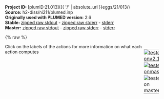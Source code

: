 **Project ID:** [plumID:21.013]({{ '/' | absolute_url }}eggs/21/013/)  
**Source:** h2-diss/ni211/plumed.inp  
**Originally used with PLUMED version:** 2.6  
**Stable:** [zipped raw stdout](plumed.inp.plumed.stdout.txt.zip) - [zipped raw stderr](plumed.inp.plumed.stderr.txt.zip) - [stderr](plumed.inp.plumed.stderr)  
**Master:** [zipped raw stdout](plumed.inp.plumed_master.stdout.txt.zip) - [zipped raw stderr](plumed.inp.plumed_master.stderr.txt.zip) - [stderr](plumed.inp.plumed_master.stderr)  

{% raw %}
<div style="width: 100%; float:left">
<div style="width: 90%; float:left" id="value_details_data/h2-diss/ni211/plumed.inp"> Click on the labels of the actions for more information on what each action computes </div>
<div style="width: 10%; float:left"><table><tr><td style="padding:1px"><a href="plumed.inp.plumed.stderr"><img src="https://img.shields.io/badge/v2.10-failed-red.svg" alt="tested onv2.10" /></a></td></tr><tr><td style="padding:1px"><a href="plumed.inp.plumed_master.stderr"><img src="https://img.shields.io/badge/master-failed-red.svg" alt="tested onmaster" /></a></td></tr><tr><td style="padding:1px"><img src="https://img.shields.io/badge/with-LOAD-yellow.svg" alt="tested on master" /></td></tr>
</table></div></div>
<pre style="width=97%;">
<span class="plumedtooltip" style="color:green">UNITS<span class="right">This command sets the internal units for the code. <a href="https://www.plumed.org/doc-master/user-doc/html/_u_n_i_t_s.html" style="color:green">More details</a><i></i></span></span> <span class="plumedtooltip">LENGTH<span class="right">the units of lengths<i></i></span></span>=A <span class="plumedtooltip">TIME<span class="right">the units of time<i></i></span></span>=fs <span class="plumedtooltip">ENERGY<span class="right">the units of energy<i></i></span></span>=kcal/mol

<span style="display:none;" id="data/h2-diss/ni211/plumed.inp">The UNITS action with label <b></b> calculates something</span><span class="plumedtooltip" style="color:green">LOAD<span class="right">Loads a library, possibly defining new actions. <a href="https://www.plumed.org/doc-master/user-doc/html/_l_o_a_d.html" style="color:green">More details</a><i></i></span></span> <span class="plumedtooltip">FILE<span class="right">file to be loaded<i></i></span></span>=<b name="data/h2-diss/ni211/plumed.inp">../../data/ReweightGeomFES.cpp</b>

<span class="plumedtooltip" style="color:green">DISTANCE<span class="right">Calculate the distance between a pair of atoms. <a href="https://www.plumed.org/doc-master/user-doc/html/_d_i_s_t_a_n_c_e.html" style="color:green">More details</a><i></i></span></span> <span class="plumedtooltip">ATOMS<span class="right">the pair of atom that we are calculating the distance between<i></i></span></span>=109,110 <span class="plumedtooltip">LABEL<span class="right">a label for the action so that its output can be referenced in the input to other actions<i></i></span></span>=<b name="data/h2-diss/ni211/plumed.inpd1" onclick='showPath("data/h2-diss/ni211/plumed.inp","data/h2-diss/ni211/plumed.inpd1","data/h2-diss/ni211/plumed.inpd1","brown")'>d1</b>
<span style="display:none;" id="data/h2-diss/ni211/plumed.inpd1">The DISTANCE action with label <b>d1</b> calculates the following quantities:<table  align="center" frame="void" width="95%" cellpadding="5%"><tr><td width="5%"><b> Quantity </b>  </td><td><b> Description </b> </td></tr><tr><td width="5%">d1.value</td><td>the DISTANCE between this pair of atoms</td></tr></table></span><span class="plumedtooltip" style="color:green">DISTANCES<span class="right">Calculate the distances between multiple piars of atoms <a href="https://www.plumed.org/doc-master/user-doc/html/_d_i_s_t_a_n_c_e_s.html" style="color:green">More details</a><i></i></span></span> <span class="plumedtooltip">GROUPA<span class="right">Calculate the distances between all the atoms in GROUPA and all the atoms in GROUPB<i></i></span></span>=109-110 <span class="plumedtooltip">GROUPB<span class="right">Calculate the distances between all the atoms in GROUPA and all the atoms in GROUPB<i></i></span></span>=1-108 <span class="plumedtooltip">LESS_THAN<span class="right">calculate the number of variables that are less than a certain target value<i></i></span></span>={RATIONAL R_0=2.0} <span class="plumedtooltip">MIN<span class="right">calculate the minimum value<i></i></span></span>={BETA=100.0} <span class="plumedtooltip">LABEL<span class="right">a label for the action so that its output can be referenced in the input to other actions<i></i></span></span>=<b name="data/h2-diss/ni211/plumed.inpmetalh" onclick='showPath("data/h2-diss/ni211/plumed.inp","data/h2-diss/ni211/plumed.inpmetalh","data/h2-diss/ni211/plumed.inpmetalh","brown")'>metalh</b>
<br/><span style="display:none;" id="data/h2-diss/ni211/plumed.inpmetalh">The DISTANCES action with label <b>metalh</b> calculates the following quantities:<table  align="center" frame="void" width="95%" cellpadding="5%"><tr><td width="5%"><b> Quantity </b>  </td><td><b> Description </b> </td></tr><tr><td width="5%">metalh.lessthan</td><td>the number of colvars that have a value less than a threshold</td></tr><tr><td width="5%">metalh.min</td><td>the minimum colvar</td></tr><tr><td width="5%">metalh.value</td><td>the DISTANCES between the each pair of atoms that were specified</td></tr></table></span><span class="plumedtooltip" style="color:green">UPPER_WALLS<span class="right">Defines a wall for the value of one or more collective variables, <a href="https://www.plumed.org/doc-master/user-doc/html/_u_p_p_e_r__w_a_l_l_s.html" style="color:green">More details</a><i></i></span></span> <span class="plumedtooltip">ARG<span class="right">the arguments on which the bias is acting<i></i></span></span>=<b name="data/h2-diss/ni211/plumed.inpd1">d1</b>,<b name="data/h2-diss/ni211/plumed.inpmetalh">metalh.min</b> <span class="plumedtooltip">AT<span class="right">the positions of the wall<i></i></span></span>=1.50,4.00 <span class="plumedtooltip">KAPPA<span class="right">the force constant for the wall<i></i></span></span>=500,100 <span class="plumedtooltip">LABEL<span class="right">a label for the action so that its output can be referenced in the input to other actions<i></i></span></span>=<b name="data/h2-diss/ni211/plumed.inpwall" onclick='showPath("data/h2-diss/ni211/plumed.inp","data/h2-diss/ni211/plumed.inpwall","data/h2-diss/ni211/plumed.inpwall","brown")'>wall</b>
<br/><span style="display:none;" id="data/h2-diss/ni211/plumed.inpwall">The UPPER_WALLS action with label <b>wall</b> calculates the following quantities:<table  align="center" frame="void" width="95%" cellpadding="5%"><tr><td width="5%"><b> Quantity </b>  </td><td><b> Description </b> </td></tr><tr><td width="5%">wall.bias</td><td>the instantaneous value of the bias potential</td></tr><tr><td width="5%">wall.force2</td><td>the instantaneous value of the squared force due to this bias potential</td></tr></table></span><span class="plumedtooltip" style="color:green">COMBINE<span class="right">Calculate a polynomial combination of a set of other variables. <a href="https://www.plumed.org/doc-master/user-doc/html/_c_o_m_b_i_n_e.html" style="color:green">More details</a><i></i></span></span> <span class="plumedtooltip">ARG<span class="right">the values input to this function<i></i></span></span>=<b name="data/h2-diss/ni211/plumed.inpd1">d1</b>,<b name="data/h2-diss/ni211/plumed.inpmetalh">metalh.lessthan</b> <span class="plumedtooltip">COEFFICIENTS<span class="right"> the coefficients of the arguments in your function<i></i></span></span>=0.993,0.118 <span class="plumedtooltip">PERIODIC<span class="right">if the output of your function is periodic then you should specify the periodicity of the function<i></i></span></span>=NO <span class="plumedtooltip">LABEL<span class="right">a label for the action so that its output can be referenced in the input to other actions<i></i></span></span>=<b name="data/h2-diss/ni211/plumed.inpcv" onclick='showPath("data/h2-diss/ni211/plumed.inp","data/h2-diss/ni211/plumed.inpcv","data/h2-diss/ni211/plumed.inpcv","brown")'>cv</b>
<br/><span style="display:none;" id="data/h2-diss/ni211/plumed.inpcv">The COMBINE action with label <b>cv</b> calculates the following quantities:<table  align="center" frame="void" width="95%" cellpadding="5%"><tr><td width="5%"><b> Quantity </b>  </td><td><b> Description </b> </td></tr><tr><td width="5%">cv.value</td><td>a linear compbination</td></tr></table></span><span class="plumedtooltip" style="color:green">METAD<span class="right">Used to performed metadynamics on one or more collective variables. <a href="https://www.plumed.org/doc-master/user-doc/html/_m_e_t_a_d.html" style="color:green">More details</a><i></i></span></span> ...
  <span class="plumedtooltip">ARG<span class="right">the labels of the scalars on which the bias will act<i></i></span></span>=<b name="data/h2-diss/ni211/plumed.inpcv">cv</b>
  <span class="plumedtooltip">SIGMA<span class="right">the widths of the Gaussian hills<i></i></span></span>=0.05
  <span class="plumedtooltip">HEIGHT<span class="right">the heights of the Gaussian hills<i></i></span></span>=0.25
  <span class="plumedtooltip">PACE<span class="right">the frequency for hill addition<i></i></span></span>=1000
  <span class="plumedtooltip">BIASFACTOR<span class="right">use well tempered metadynamics and use this bias factor<i></i></span></span>=25
  <span class="plumedtooltip">TEMP<span class="right">the system temperature - this is only needed if you are doing well-tempered metadynamics<i></i></span></span>=500
  <span class="plumedtooltip">GRID_MIN<span class="right">the lower bounds for the grid<i></i></span></span>=0.0
  <span class="plumedtooltip">GRID_MAX<span class="right">the upper bounds for the grid<i></i></span></span>=3.0
  <span class="plumedtooltip">GRID_BIN<span class="right">the number of bins for the grid<i></i></span></span>=600
  <span class="plumedtooltip">CALC_RCT<span class="right"> calculate the c(t) reweighting factor and use that to obtain the normalized bias [rbias=bias-rct]<i></i></span></span>
  <span class="plumedtooltip">RCT_USTRIDE<span class="right">the update stride for calculating the c(t) reweighting factor<i></i></span></span>=1
  <span class="plumedtooltip">LABEL<span class="right">a label for the action so that its output can be referenced in the input to other actions<i></i></span></span>=<b name="data/h2-diss/ni211/plumed.inpb1" onclick='showPath("data/h2-diss/ni211/plumed.inp","data/h2-diss/ni211/plumed.inpb1","data/h2-diss/ni211/plumed.inpb1","brown")'>b1</b>
... METAD
<br/><span style="display:none;" id="data/h2-diss/ni211/plumed.inpb1">The METAD action with label <b>b1</b> calculates the following quantities:<table  align="center" frame="void" width="95%" cellpadding="5%"><tr><td width="5%"><b> Quantity </b>  </td><td><b> Description </b> </td></tr><tr><td width="5%">b1.bias</td><td>the instantaneous value of the bias potential</td></tr><tr><td width="5%">b1.rbias</td><td>the instantaneous value of the bias normalized using the c(t) reweighting factor [rbias=bias-rct]</td></tr><tr><td width="5%">b1.rct</td><td>the reweighting factor c(t)</td></tr></table></span><span class="plumedtooltip" style="color:green">REWEIGHT_METAD<span class="right">Calculate the weights configurations should contribute to the histogram in a simulation in which a metadynamics bias acts upon the system. <a href="https://www.plumed.org/doc-master/user-doc/html/_r_e_w_e_i_g_h_t__m_e_t_a_d.html" style="color:green">More details</a><i></i></span></span>   <span class="plumedtooltip">TEMP<span class="right">the system temperature<i></i></span></span>=500 <span class="plumedtooltip">LABEL<span class="right">a label for the action so that its output can be referenced in the input to other actions<i></i></span></span>=<b name="data/h2-diss/ni211/plumed.inpbias" onclick='showPath("data/h2-diss/ni211/plumed.inp","data/h2-diss/ni211/plumed.inpbias","data/h2-diss/ni211/plumed.inpbias","brown")'>bias</b>
<span style="display:none;" id="data/h2-diss/ni211/plumed.inpbias">The REWEIGHT_METAD action with label <b>bias</b> calculates the following quantities:<table  align="center" frame="void" width="95%" cellpadding="5%"><tr><td width="5%"><b> Quantity </b>  </td><td><b> Description </b> </td></tr><tr><td width="5%">bias.value</td><td>the weight to use for this frame to negate the effect the metadynamics bias</td></tr></table></span><span class="plumedtooltip" style="color:green">REWEIGHT_GEOMFES<span class="right">This action is not part of PLUMED and was included by using a LOAD command <a href="https://www.plumed.org/doc-master/user-doc/html/_l_o_a_d.html" style="color:green">More details</a><i></i></span></span> TEMP=500 ARG=<b name="data/h2-diss/ni211/plumed.inpcv">cv</b>              LABEL=<b name="data/h2-diss/ni211/plumed.inpgcv" onclick='showPath("data/h2-diss/ni211/plumed.inp","data/h2-diss/ni211/plumed.inpgcv","data/h2-diss/ni211/plumed.inpgcv","brown")'>gcv</b>
<span class="plumedtooltip" style="color:green">REWEIGHT_GEOMFES<span class="right">This action is not part of PLUMED and was included by using a LOAD command <a href="https://www.plumed.org/doc-master/user-doc/html/_l_o_a_d.html" style="color:green">More details</a><i></i></span></span> TEMP=500 ARG=<b name="data/h2-diss/ni211/plumed.inpd1">d1</b>              LABEL=<b name="data/h2-diss/ni211/plumed.inpg1" onclick='showPath("data/h2-diss/ni211/plumed.inp","data/h2-diss/ni211/plumed.inpg1","data/h2-diss/ni211/plumed.inpg1","brown")'>g1</b>
<span class="plumedtooltip" style="color:green">REWEIGHT_GEOMFES<span class="right">This action is not part of PLUMED and was included by using a LOAD command <a href="https://www.plumed.org/doc-master/user-doc/html/_l_o_a_d.html" style="color:green">More details</a><i></i></span></span> TEMP=500 ARG=<b name="data/h2-diss/ni211/plumed.inpmetalh">metalh.lessthan</b> LABEL=<b name="data/h2-diss/ni211/plumed.inpg2" onclick='showPath("data/h2-diss/ni211/plumed.inp","data/h2-diss/ni211/plumed.inpg2","data/h2-diss/ni211/plumed.inpg2","brown")'>g2</b>
<span class="plumedtooltip" style="color:green">REWEIGHT_BIAS<span class="right">Calculate weights for ensemble averages that negate the effect the bias has on the region of phase space explored <a href="https://www.plumed.org/doc-master/user-doc/html/_r_e_w_e_i_g_h_t__b_i_a_s.html" style="color:green">More details</a><i></i></span></span>    <span class="plumedtooltip">TEMP<span class="right">the system temperature<i></i></span></span>=500 <span class="plumedtooltip">ARG<span class="right"> the biases that must be taken into account when reweighting<i></i></span></span>=<b name="data/h2-diss/ni211/plumed.inpwall">wall.bias</b>       <span class="plumedtooltip">LABEL<span class="right">a label for the action so that its output can be referenced in the input to other actions<i></i></span></span>=<b name="data/h2-diss/ni211/plumed.inpwbias" onclick='showPath("data/h2-diss/ni211/plumed.inp","data/h2-diss/ni211/plumed.inpwbias","data/h2-diss/ni211/plumed.inpwbias","brown")'>wbias</b>
<br/><span style="display:none;" id="data/h2-diss/ni211/plumed.inpwbias">The REWEIGHT_BIAS action with label <b>wbias</b> calculates the following quantities:<table  align="center" frame="void" width="95%" cellpadding="5%"><tr><td width="5%"><b> Quantity </b>  </td><td><b> Description </b> </td></tr><tr><td width="5%">wbias.value</td><td>the weight to use for this frame to negate the effect the bias</td></tr></table></span><span class="plumedtooltip" style="color:green">HISTOGRAM<span class="right">Accumulate the average probability density along a few CVs from a trajectory. <a href="https://www.plumed.org/doc-master/user-doc/html/_h_i_s_t_o_g_r_a_m.html" style="color:green">More details</a><i></i></span></span> ...
  <span class="plumedtooltip">ARG<span class="right">the quantities that are being used to construct the histogram<i></i></span></span>=<b name="data/h2-diss/ni211/plumed.inpcv">cv</b>
  <span class="plumedtooltip">GRID_MIN<span class="right"> the lower bounds for the grid<i></i></span></span>=0.0
  <span class="plumedtooltip">GRID_MAX<span class="right"> the upper bounds for the grid<i></i></span></span>=3.0
  <span class="plumedtooltip">GRID_BIN<span class="right">the number of bins for the grid<i></i></span></span>=3000
  <span class="plumedtooltip">BANDWIDTH<span class="right">the bandwidths for kernel density esimtation<i></i></span></span>=0.01
  <span class="plumedtooltip">LOGWEIGHTS<span class="right">the logarithm of the quantity to use as the weights when calculating averages<i></i></span></span>=<b name="data/h2-diss/ni211/plumed.inpbias">bias</b>,<b name="data/h2-diss/ni211/plumed.inpwbias">wbias</b>
  <span class="plumedtooltip">CLEAR<span class="right"> the frequency with whihc to clear the data that is being averaged<i></i></span></span>=5000000
  <span class="plumedtooltip">LABEL<span class="right">a label for the action so that its output can be referenced in the input to other actions<i></i></span></span>=<b name="data/h2-diss/ni211/plumed.inphh" onclick='showPath("data/h2-diss/ni211/plumed.inp","data/h2-diss/ni211/plumed.inphh","data/h2-diss/ni211/plumed.inphh","brown")'>hh</b>
... HISTOGRAM
<br/><span style="display:none;" id="data/h2-diss/ni211/plumed.inphh">The HISTOGRAM action with label <b>hh</b> calculates the following quantities:<table  align="center" frame="void" width="95%" cellpadding="5%"><tr><td width="5%"><b> Quantity </b>  </td><td><b> Description </b> </td></tr><tr><td width="5%">hh.value</td><td>the estimate of the histogram as a function of the argument that was obtained</td></tr></table></span><span class="plumedtooltip" style="color:green">HISTOGRAM<span class="right">Accumulate the average probability density along a few CVs from a trajectory. <a href="https://www.plumed.org/doc-master/user-doc/html/_h_i_s_t_o_g_r_a_m.html" style="color:green">More details</a><i></i></span></span> ...
  <span class="plumedtooltip">ARG<span class="right">the quantities that are being used to construct the histogram<i></i></span></span>=<b name="data/h2-diss/ni211/plumed.inpcv">cv</b>
  <span class="plumedtooltip">GRID_MIN<span class="right"> the lower bounds for the grid<i></i></span></span>=0.0
  <span class="plumedtooltip">GRID_MAX<span class="right"> the upper bounds for the grid<i></i></span></span>=3.0
  <span class="plumedtooltip">GRID_BIN<span class="right">the number of bins for the grid<i></i></span></span>=3000
  <span class="plumedtooltip">BANDWIDTH<span class="right">the bandwidths for kernel density esimtation<i></i></span></span>=0.01
  <span class="plumedtooltip">LOGWEIGHTS<span class="right">the logarithm of the quantity to use as the weights when calculating averages<i></i></span></span>=<b name="data/h2-diss/ni211/plumed.inpbias">bias</b>,<b name="data/h2-diss/ni211/plumed.inpwbias">wbias</b>,gcv
  <span class="plumedtooltip">CLEAR<span class="right"> the frequency with whihc to clear the data that is being averaged<i></i></span></span>=5000000
  <span class="plumedtooltip">LABEL<span class="right">a label for the action so that its output can be referenced in the input to other actions<i></i></span></span>=<b name="data/h2-diss/ni211/plumed.inphhg" onclick='showPath("data/h2-diss/ni211/plumed.inp","data/h2-diss/ni211/plumed.inphhg","data/h2-diss/ni211/plumed.inphhg","brown")'>hhg</b>
... HISTOGRAM
<br/><span style="display:none;" id="data/h2-diss/ni211/plumed.inphhg">The HISTOGRAM action with label <b>hhg</b> calculates the following quantities:<table  align="center" frame="void" width="95%" cellpadding="5%"><tr><td width="5%"><b> Quantity </b>  </td><td><b> Description </b> </td></tr><tr><td width="5%">hhg.value</td><td>the estimate of the histogram as a function of the argument that was obtained</td></tr></table></span><span class="plumedtooltip" style="color:green">HISTOGRAM<span class="right">Accumulate the average probability density along a few CVs from a trajectory. <a href="https://www.plumed.org/doc-master/user-doc/html/_h_i_s_t_o_g_r_a_m.html" style="color:green">More details</a><i></i></span></span> ...
  <span class="plumedtooltip">ARG<span class="right">the quantities that are being used to construct the histogram<i></i></span></span>=<b name="data/h2-diss/ni211/plumed.inpd1">d1</b>
  <span class="plumedtooltip">GRID_MIN<span class="right"> the lower bounds for the grid<i></i></span></span>=0.0
  <span class="plumedtooltip">GRID_MAX<span class="right"> the upper bounds for the grid<i></i></span></span>=2.0
  <span class="plumedtooltip">GRID_BIN<span class="right">the number of bins for the grid<i></i></span></span>=2000
  <span class="plumedtooltip">BANDWIDTH<span class="right">the bandwidths for kernel density esimtation<i></i></span></span>=0.01
  <span class="plumedtooltip">LOGWEIGHTS<span class="right">the logarithm of the quantity to use as the weights when calculating averages<i></i></span></span>=<b name="data/h2-diss/ni211/plumed.inpbias">bias</b>,<b name="data/h2-diss/ni211/plumed.inpwbias">wbias</b>,g1
  <span class="plumedtooltip">CLEAR<span class="right"> the frequency with whihc to clear the data that is being averaged<i></i></span></span>=5000000
  <span class="plumedtooltip">LABEL<span class="right">a label for the action so that its output can be referenced in the input to other actions<i></i></span></span>=<b name="data/h2-diss/ni211/plumed.inphh1" onclick='showPath("data/h2-diss/ni211/plumed.inp","data/h2-diss/ni211/plumed.inphh1","data/h2-diss/ni211/plumed.inphh1","brown")'>hh1</b>
... HISTOGRAM
<br/><span style="display:none;" id="data/h2-diss/ni211/plumed.inphh1">The HISTOGRAM action with label <b>hh1</b> calculates the following quantities:<table  align="center" frame="void" width="95%" cellpadding="5%"><tr><td width="5%"><b> Quantity </b>  </td><td><b> Description </b> </td></tr><tr><td width="5%">hh1.value</td><td>the estimate of the histogram as a function of the argument that was obtained</td></tr></table></span><span class="plumedtooltip" style="color:green">HISTOGRAM<span class="right">Accumulate the average probability density along a few CVs from a trajectory. <a href="https://www.plumed.org/doc-master/user-doc/html/_h_i_s_t_o_g_r_a_m.html" style="color:green">More details</a><i></i></span></span> ...
  <span class="plumedtooltip">ARG<span class="right">the quantities that are being used to construct the histogram<i></i></span></span>=<b name="data/h2-diss/ni211/plumed.inpmetalh">metalh.lessthan</b>
  <span class="plumedtooltip">GRID_MIN<span class="right"> the lower bounds for the grid<i></i></span></span>=0.0
  <span class="plumedtooltip">GRID_MAX<span class="right"> the upper bounds for the grid<i></i></span></span>=6.0
  <span class="plumedtooltip">GRID_BIN<span class="right">the number of bins for the grid<i></i></span></span>=3000
  <span class="plumedtooltip">BANDWIDTH<span class="right">the bandwidths for kernel density esimtation<i></i></span></span>=0.02
  <span class="plumedtooltip">LOGWEIGHTS<span class="right">the logarithm of the quantity to use as the weights when calculating averages<i></i></span></span>=<b name="data/h2-diss/ni211/plumed.inpbias">bias</b>,<b name="data/h2-diss/ni211/plumed.inpwbias">wbias</b>,g2
  <span class="plumedtooltip">CLEAR<span class="right"> the frequency with whihc to clear the data that is being averaged<i></i></span></span>=5000000
  <span class="plumedtooltip">LABEL<span class="right">a label for the action so that its output can be referenced in the input to other actions<i></i></span></span>=<b name="data/h2-diss/ni211/plumed.inphh2" onclick='showPath("data/h2-diss/ni211/plumed.inp","data/h2-diss/ni211/plumed.inphh2","data/h2-diss/ni211/plumed.inphh2","brown")'>hh2</b>
... HISTOGRAM
<br/><span style="display:none;" id="data/h2-diss/ni211/plumed.inphh2">The HISTOGRAM action with label <b>hh2</b> calculates the following quantities:<table  align="center" frame="void" width="95%" cellpadding="5%"><tr><td width="5%"><b> Quantity </b>  </td><td><b> Description </b> </td></tr><tr><td width="5%">hh2.value</td><td>the estimate of the histogram as a function of the argument that was obtained</td></tr></table></span><span class="plumedtooltip" style="color:green">CONVERT_TO_FES<span class="right">Convert a histogram to a free energy surface. <a href="https://www.plumed.org/doc-master/user-doc/html/_c_o_n_v_e_r_t__t_o__f_e_s.html" style="color:green">More details</a><i></i></span></span> <span class="plumedtooltip">GRID<span class="right">the histogram that you would like to convert into a free energy surface (old syntax)<i></i></span></span>=<b name="data/h2-diss/ni211/plumed.inphh">hh</b>  <span class="plumedtooltip">TEMP<span class="right">the temperature at which you are operating<i></i></span></span>=500.0 <span class="plumedtooltip">LABEL<span class="right">a label for the action so that its output can be referenced in the input to other actions<i></i></span></span>=<b name="data/h2-diss/ni211/plumed.inpff" onclick='showPath("data/h2-diss/ni211/plumed.inp","data/h2-diss/ni211/plumed.inpff","data/h2-diss/ni211/plumed.inpff","brown")'>ff</b>
<span style="display:none;" id="data/h2-diss/ni211/plumed.inpff">The CONVERT_TO_FES action with label <b>ff</b> calculates the following quantities:<table  align="center" frame="void" width="95%" cellpadding="5%"><tr><td width="5%"><b> Quantity </b>  </td><td><b> Description </b> </td></tr><tr><td width="5%">ff.value</td><td>the free energy surface</td></tr></table></span><span class="plumedtooltip" style="color:green">CONVERT_TO_FES<span class="right">Convert a histogram to a free energy surface. <a href="https://www.plumed.org/doc-master/user-doc/html/_c_o_n_v_e_r_t__t_o__f_e_s.html" style="color:green">More details</a><i></i></span></span> <span class="plumedtooltip">GRID<span class="right">the histogram that you would like to convert into a free energy surface (old syntax)<i></i></span></span>=<b name="data/h2-diss/ni211/plumed.inphhg">hhg</b> <span class="plumedtooltip">TEMP<span class="right">the temperature at which you are operating<i></i></span></span>=500.0 <span class="plumedtooltip">LABEL<span class="right">a label for the action so that its output can be referenced in the input to other actions<i></i></span></span>=<b name="data/h2-diss/ni211/plumed.inpffg" onclick='showPath("data/h2-diss/ni211/plumed.inp","data/h2-diss/ni211/plumed.inpffg","data/h2-diss/ni211/plumed.inpffg","brown")'>ffg</b>
<span style="display:none;" id="data/h2-diss/ni211/plumed.inpffg">The CONVERT_TO_FES action with label <b>ffg</b> calculates the following quantities:<table  align="center" frame="void" width="95%" cellpadding="5%"><tr><td width="5%"><b> Quantity </b>  </td><td><b> Description </b> </td></tr><tr><td width="5%">ffg.value</td><td>the free energy surface</td></tr></table></span><span class="plumedtooltip" style="color:green">CONVERT_TO_FES<span class="right">Convert a histogram to a free energy surface. <a href="https://www.plumed.org/doc-master/user-doc/html/_c_o_n_v_e_r_t__t_o__f_e_s.html" style="color:green">More details</a><i></i></span></span> <span class="plumedtooltip">GRID<span class="right">the histogram that you would like to convert into a free energy surface (old syntax)<i></i></span></span>=<b name="data/h2-diss/ni211/plumed.inphh1">hh1</b> <span class="plumedtooltip">TEMP<span class="right">the temperature at which you are operating<i></i></span></span>=500.0 <span class="plumedtooltip">LABEL<span class="right">a label for the action so that its output can be referenced in the input to other actions<i></i></span></span>=<b name="data/h2-diss/ni211/plumed.inpff1" onclick='showPath("data/h2-diss/ni211/plumed.inp","data/h2-diss/ni211/plumed.inpff1","data/h2-diss/ni211/plumed.inpff1","brown")'>ff1</b>
<span style="display:none;" id="data/h2-diss/ni211/plumed.inpff1">The CONVERT_TO_FES action with label <b>ff1</b> calculates the following quantities:<table  align="center" frame="void" width="95%" cellpadding="5%"><tr><td width="5%"><b> Quantity </b>  </td><td><b> Description </b> </td></tr><tr><td width="5%">ff1.value</td><td>the free energy surface</td></tr></table></span><span class="plumedtooltip" style="color:green">CONVERT_TO_FES<span class="right">Convert a histogram to a free energy surface. <a href="https://www.plumed.org/doc-master/user-doc/html/_c_o_n_v_e_r_t__t_o__f_e_s.html" style="color:green">More details</a><i></i></span></span> <span class="plumedtooltip">GRID<span class="right">the histogram that you would like to convert into a free energy surface (old syntax)<i></i></span></span>=<b name="data/h2-diss/ni211/plumed.inphh2">hh2</b> <span class="plumedtooltip">TEMP<span class="right">the temperature at which you are operating<i></i></span></span>=500.0 <span class="plumedtooltip">LABEL<span class="right">a label for the action so that its output can be referenced in the input to other actions<i></i></span></span>=<b name="data/h2-diss/ni211/plumed.inpff2" onclick='showPath("data/h2-diss/ni211/plumed.inp","data/h2-diss/ni211/plumed.inpff2","data/h2-diss/ni211/plumed.inpff2","brown")'>ff2</b>
<br/><span style="display:none;" id="data/h2-diss/ni211/plumed.inpff2">The CONVERT_TO_FES action with label <b>ff2</b> calculates the following quantities:<table  align="center" frame="void" width="95%" cellpadding="5%"><tr><td width="5%"><b> Quantity </b>  </td><td><b> Description </b> </td></tr><tr><td width="5%">ff2.value</td><td>the free energy surface</td></tr></table></span><span class="plumedtooltip" style="color:green">DUMPGRID<span class="right">Output the function on the grid to a file with the PLUMED grid format. <a href="https://www.plumed.org/doc-master/user-doc/html/_d_u_m_p_g_r_i_d.html" style="color:green">More details</a><i></i></span></span> <span class="plumedtooltip">GRID<span class="right">the grid you would like to print (can also use ARG for specifying what is being printed)<i></i></span></span>=<b name="data/h2-diss/ni211/plumed.inpff">ff</b>  <span class="plumedtooltip">FILE<span class="right"> the file on which to write the grid<i></i></span></span>=fes  <span class="plumedtooltip">STRIDE<span class="right"> the frequency with which the grid should be output to the file<i></i></span></span>=1000000
<span class="plumedtooltip" style="color:green">DUMPGRID<span class="right">Output the function on the grid to a file with the PLUMED grid format. <a href="https://www.plumed.org/doc-master/user-doc/html/_d_u_m_p_g_r_i_d.html" style="color:green">More details</a><i></i></span></span> <span class="plumedtooltip">GRID<span class="right">the grid you would like to print (can also use ARG for specifying what is being printed)<i></i></span></span>=<b name="data/h2-diss/ni211/plumed.inpffg">ffg</b> <span class="plumedtooltip">FILE<span class="right"> the file on which to write the grid<i></i></span></span>=fesg <span class="plumedtooltip">STRIDE<span class="right"> the frequency with which the grid should be output to the file<i></i></span></span>=1000000
<span class="plumedtooltip" style="color:green">DUMPGRID<span class="right">Output the function on the grid to a file with the PLUMED grid format. <a href="https://www.plumed.org/doc-master/user-doc/html/_d_u_m_p_g_r_i_d.html" style="color:green">More details</a><i></i></span></span> <span class="plumedtooltip">GRID<span class="right">the grid you would like to print (can also use ARG for specifying what is being printed)<i></i></span></span>=<b name="data/h2-diss/ni211/plumed.inpff1">ff1</b> <span class="plumedtooltip">FILE<span class="right"> the file on which to write the grid<i></i></span></span>=fes1 <span class="plumedtooltip">STRIDE<span class="right"> the frequency with which the grid should be output to the file<i></i></span></span>=1000000
<span class="plumedtooltip" style="color:green">DUMPGRID<span class="right">Output the function on the grid to a file with the PLUMED grid format. <a href="https://www.plumed.org/doc-master/user-doc/html/_d_u_m_p_g_r_i_d.html" style="color:green">More details</a><i></i></span></span> <span class="plumedtooltip">GRID<span class="right">the grid you would like to print (can also use ARG for specifying what is being printed)<i></i></span></span>=<b name="data/h2-diss/ni211/plumed.inpff2">ff2</b> <span class="plumedtooltip">FILE<span class="right"> the file on which to write the grid<i></i></span></span>=fes2 <span class="plumedtooltip">STRIDE<span class="right"> the frequency with which the grid should be output to the file<i></i></span></span>=1000000

<span class="plumedtooltip" style="color:green">FLUSH<span class="right">This command instructs plumed to flush all the open files with a user specified frequency. <a href="https://www.plumed.org/doc-master/user-doc/html/_f_l_u_s_h.html" style="color:green">More details</a><i></i></span></span> <span class="plumedtooltip">STRIDE<span class="right">the frequency with which all the open files should be flushed<i></i></span></span>=100000
<span class="plumedtooltip" style="color:green">PRINT<span class="right">Print quantities to a file. <a href="https://www.plumed.org/doc-master/user-doc/html/_p_r_i_n_t.html" style="color:green">More details</a><i></i></span></span> <span class="plumedtooltip">ARG<span class="right">the labels of the values that you would like to print to the file<i></i></span></span>=<b name="data/h2-diss/ni211/plumed.inpd1">d1</b>,<b name="data/h2-diss/ni211/plumed.inpmetalh">metalh.lessthan</b>,<b name="data/h2-diss/ni211/plumed.inpcv">cv</b>,<b name="data/h2-diss/ni211/plumed.inpb1">b1.bias</b>,<b name="data/h2-diss/ni211/plumed.inpb1">b1.rct</b> <span class="plumedtooltip">STRIDE<span class="right"> the frequency with which the quantities of interest should be output<i></i></span></span>=10000 <span class="plumedtooltip">FILE<span class="right">the name of the file on which to output these quantities<i></i></span></span>=colvar
</pre>
{% endraw %}
